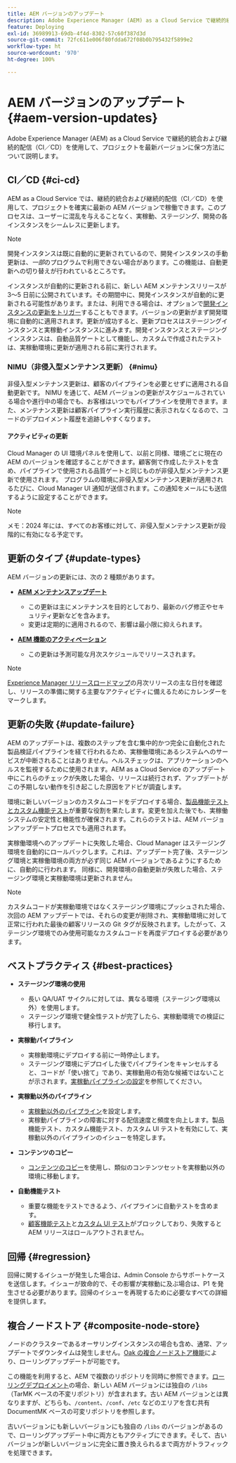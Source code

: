 ```yaml
---
title: AEM バージョンのアップデート
description: Adobe Experience Manager (AEM) as a Cloud Service で継続的統合および継続的配信（CI／CD）を使用して、プロジェクトを最新バージョンに保つ方法について説明します。
feature: Deploying
exl-id: 36989913-69db-4f4d-8302-57c60f387d3d
source-git-commit: 72fc611e006f80fdda672f08b0b795432f5899e2
workflow-type: ht
source-wordcount: '970'
ht-degree: 100%

---
```



# AEM バージョンのアップデート {#aem-version-updates}

Adobe Experience Manager (AEM) as a Cloud Service で継続的統合および継続的配信（CI／CD）を使用して、プロジェクトを最新バージョンに保つ方法について説明します。

## CI／CD {#ci-cd}

AEM as a Cloud Service では、継続的統合および継続的配信（CI／CD）を使用して、プロジェクトを確実に最新の AEM バージョンで稼働できます。このプロセスは、ユーザーに混乱を与えることなく、実稼動、ステージング、開発の各インスタンスをシームレスに更新します。

>[!NOTE]
> 開発インスタンスは既に自動的に更新されているので、開発インスタンスの手動更新は、_一部_&#x200B;のプログラムで利用できない場合があります。この機能は、自動更新への切り替えが行われているところです。

インスタンスが自動的に更新される前に、新しい AEM メンテナンスリリースが 3～5 日前に公開されています。その期間中に、開発インスタンスが自動的に更新される可能性があります。または、利用できる場合は、オプションで[開発インスタンスの更新をトリガー](/help/implementing/cloud-manager/manage-environments.md#updating-dev-environment)することもできます。バージョンの更新がまず開発環境に自動的に適用されます。更新が成功すると、更新プロセスはステージングインスタンスと実稼動インスタンスに進みます。開発インスタンスとステージングインスタンスは、自動品質ゲートとして機能し、カスタムで作成されたテストは、実稼動環境に更新が適用される前に実行されます。

### NIMU（非侵入型メンテナンス更新） {#nimu}

非侵入型メンテナンス更新は、顧客のパイプラインを必要とせずに適用される自動更新です。
NIMU を通じて、AEM バージョンの更新がスケジュールされている場合や進行中の場合でも、お客様はいつでもパイプラインを使用できます。また、メンテナンス更新は顧客パイプライン実行履歴に表示されなくなるので、コードのデプロイメント履歴を追跡しやすくなります。

#### アクティビティの更新

Cloud Manager の UI 環境パネルを使用して、以前と同様、環境ごとに現在の AEM のバージョンを確認することができます。顧客側で作成したテストを含め、パイプラインで使用される品質ゲートと同じものが非侵入型メンテナンス更新で使用されます。
プログラムの環境に非侵入型メンテナンス更新が適用されるたびに、Cloud Manager UI 通知が送信されます。この通知をメールにも送信するように設定することができます。

>[!NOTE]
>
> メモ：2024 年には、すべてのお客様に対して、非侵入型メンテナンス更新が段階的に有効になる予定です。


## 更新のタイプ {#update-types}

AEM バージョンの更新には、次の 2 種類があります。

* [**AEM メンテナンスアップデート**](/help/release-notes/maintenance/latest.md)

   * この更新は主にメンテナンスを目的としており、最新のバグ修正やセキュリティ更新などを含みます。
   * 変更は定期的に適用されるので、影響は最小限に抑えられます。

* [**AEM 機能のアクティベーション**](/help/release-notes/release-notes-cloud/release-notes-current.md)

   * この更新は予測可能な月次スケジュールでリリースされます。

>[!NOTE]
>
> [Experience Manager リリースロードマップ](https://experienceleague.adobe.com/docs/experience-manager-release-information/aem-release-updates/update-releases-roadmap.html?lang=ja#aem-as-cloud-service)の月次リリースの主な日付を確認し、リリースの準備に関する主要なアクティビティに備えるためにカレンダーをマークします。

## 更新の失敗 {#update-failure}

AEM のアップデートは、複数のステップを含む集中的かつ完全に自動化された製品検証パイプラインを経て行われるため、実稼働環境にあるシステムへのサービスが中断されることはありません。ヘルスチェックは、アプリケーションのヘルスを監視するために使用されます。AEM as a Cloud Service のアップデート中にこれらのチェックが失敗した場合、リリースは続行されず、アップデートがこの予期しない動作を引き起こした原因をアドビが調査します。

環境に新しいバージョンのカスタムコードをデプロイする場合、[製品機能テストとカスタム機能テスト](/help/implementing/cloud-manager/overview-test-results.md#functional-testing)が重要な役割を果たします。変更を加えた後でも、実稼働システムの安定性と機能性が確保されます。これらのテストは、AEM バージョンアップデートプロセスでも適用されます。

実稼働環境へのアップデートに失敗した場合、Cloud Manager はステージング環境を自動的にロールバックします。これは、アップデート完了後、ステージング環境と実稼働環境の両方が必ず同じ AEM バージョンであるようにするために、自動的に行われます。
同様に、開発環境の自動更新が失敗した場合、ステージング環境と実稼動環境は更新されません。

>[!NOTE]
>
>カスタムコードが実稼動環境ではなくステージング環境にプッシュされた場合、次回の AEM アップデートでは、それらの変更が削除され、実稼動環境に対して正常に行われた最後の顧客リリースの Git タグが反映されます。したがって、ステージング環境でのみ使用可能なカスタムコードを再度デプロイする必要があります。

## ベストプラクティス {#best-practices}

* **ステージング環境の使用**
   * 長い QA/UAT サイクルに対しては、異なる環境（ステージング環境以外）を使用します。
   * ステージング環境で健全性テストが完了したら、実稼動環境での検証に移行します。

* **実稼動パイプライン**
   * 実稼動環境にデプロイする前に一時停止します。
   * ステージング環境にデプロイした後でパイプラインをキャンセルすると、コードが「使い捨て」であり、実稼動用の有効な候補ではないことが示されます。[実稼動パイプラインの設定](/help/implementing/cloud-manager/configuring-pipelines/configuring-production-pipelines.md)を参照してください。

* **実稼動以外のパイプライン**
   * [実稼動以外のパイプライン](/help/implementing/cloud-manager/configuring-pipelines/configuring-non-production-pipelines.md#full-stack-code)を設定します。
   * 実稼動パイプラインの障害に対する配信速度と頻度を向上します。製品機能テスト、カスタム機能テスト、カスタム UI テストを有効にして、実稼動以外のパイプラインのイシューを特定します。

* **コンテンツのコピー**
   * [コンテンツのコピー](/help/implementing/developing/tools/content-copy.md)を使用し、類似のコンテンツセットを実稼動以外の環境に移動します。

* **自動機能テスト**
   * 重要な機能をテストできるよう、パイプラインに自動テストを含めます。
   * [顧客機能テスト](/help/implementing/cloud-manager/functional-testing.md#custom-functional-testing)と[カスタム UI テスト](/help/implementing/cloud-manager/functional-testing.md#custom-ui-testing)がブロックしており、失敗すると AEM リリースはロールアウトされません。

## 回帰 {#regression}

回帰に関するイシューが発生した場合は、Admin Console からサポートケースを送信します。イシューが致命的で、その影響が実稼動に及ぶ場合は、P1 を発生させる必要があります。回帰のイシューを再現するために必要なすべての詳細を提供します。

## 複合ノードストア {#composite-node-store}

ノードのクラスターであるオーサリングインスタンスの場合も含め、通常、アップデートでダウンタイムは発生しません。[Oak の複合ノードストア機能](https://jackrabbit.apache.org/oak/docs/nodestore/compositens.html)により、ローリングアップデートが可能です。

この機能を利用すると、AEM で複数のリポジトリを同時に参照できます。[ローリングデプロイメント](/help/implementing/deploying/overview.md#how-rolling-deployments-work)の場合、新しい AEM バージョンには独自の `/libs` （TarMK ベースの不変リポジトリ）が含まれます。古い AEM バージョンとは異なりますが、どちらも、`/content`、`/conf`、`/etc` などのエリアを含む共有 DocumentMK ベースの可変リポジトリを参照します。

古いバージョンにも新しいバージョンにも独自の `/libs` のバージョンがあるので、ローリングアップデート中に両方ともアクティブにできます。そして、古いバージョンが新しいバージョンに完全に置き換えられるまで両方がトラフィックを処理できます。
